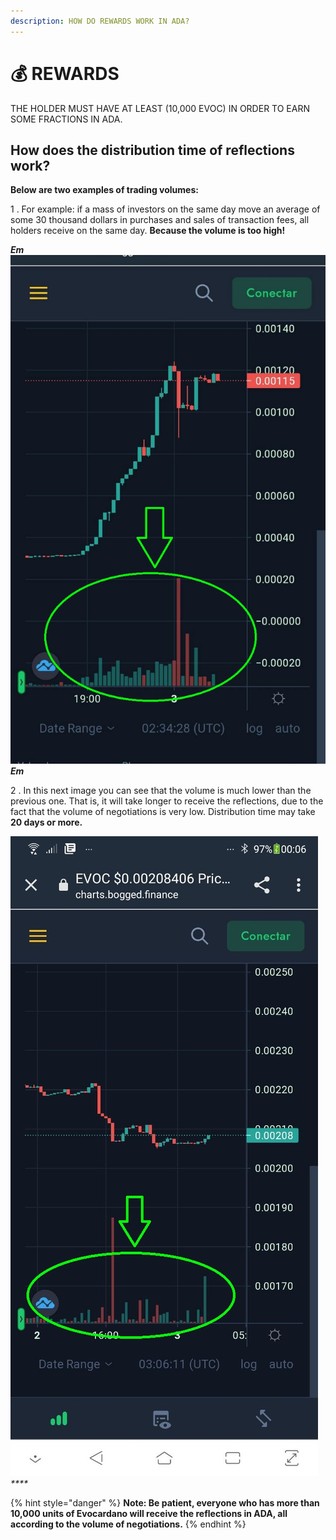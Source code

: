 ```yaml
---
description: HOW DO REWARDS WORK IN ADA?
---
```


# 💰 REWARDS

THE HOLDER MUST HAVE AT LEAST (10,000 EVOC) IN ORDER TO EARN SOME FRACTIONS IN ADA.

## **How does the distribution time of reflections work?**

**Below are two examples of trading volumes:**

1 . For example: if a mass of investors on the same day move an average of some 30 thousand dollars in purchases and sales of transaction fees, all holders receive on the same day. **Because the volume is too high!**

_**Em**_ ![](<.gitbook/assets/Volume alto.jpg>) _**Em**_

2 . In this next image you can see that the volume is much lower than the previous one. That is, it will take longer to receive the reflections, due to the fact that the volume of negotiations is very low. Distribution time may take **20 days or more.**&#x20;

![](<.gitbook/assets/Volume baixo.jpg>) _****_&#x20;

{% hint style="danger" %}
**Note: Be patient, everyone who has more than 10,000 units of Evocardano will receive the reflections in ADA, all according to the volume of negotiations.**
{% endhint %}
